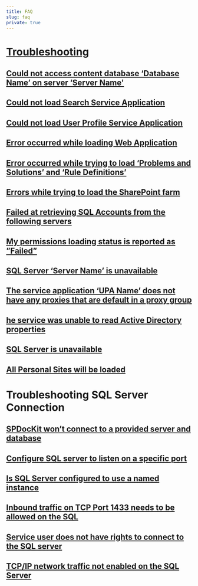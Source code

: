 ```yaml
---
title: FAQ
slug: faq
private: true
---
```


# [Troubleshooting](troubleshooting.md)
## [Could not access content database ‘Database Name’ on server ‘Server Name'](could-not-access-content-database-on-server.md)
## [Could not load Search Service Application](could-not-load-search-service-application.md)
## [Could not load User Profile Service Application](could-not-load-user-profile-service.md)
## [Error occurred while loading Web Application](error-occurred-while-loading-web-application.md)
## [Error occurred while trying to load ‘Problems and Solutions’ and ‘Rule Definitions’](error-while-loading-problems-solutions-rule-definitions.md)
## [Errors while trying to load the SharePoint farm](errors-while-loading-sharepoint-farm.md)
## [Failed at retrieving SQL Accounts from the following servers](failed-at-retrieving-sql-accounts-from-servers.md)
## [My permissions loading status is reported as ”Failed”](permissions-loading-status.md)
## [SQL Server ‘Server Name’ is unavailable](sql-server-unavailable.md)
## [The service application ‘UPA Name’ does not have any proxies that are default in a proxy group](service-app-does-not-have-proxies.md)
## [he service was unable to read Active Directory properties](service-was-unable-to-read-active-directory-properties.md)
## [SQL Server is unavailable](sql-server-unavailable.md)
## [All Personal Sites will be loaded](warning-personal-sites-loaded.md)
# Troubleshooting SQL Server Connection
## [SPDocKit won’t connect to a provided server and database](configuration-wizard-wont-connect-to-server-and-database.md)
## [Configure SQL server to listen on a specific port](configure-sql-server-to-listen-on-a-specific-port.md)
##  [Is SQL Server configured to use a named instance](configure-sql-server-to-use-named-instance.md)
## [Inbound traffic on TCP Port 1433 needs to be allowed on the SQL](inbound-traffic-on-tcp-port-1433.md)
## [Service user does not have rights to connect to the SQL server](service-user-doesn't-have-rights-to-connect-to-sql-server.md)
## [TCP/IP network traffic not enabled on the SQL Server](tcp-ip-network-traffic-not-enabled-on-sql-server.md)